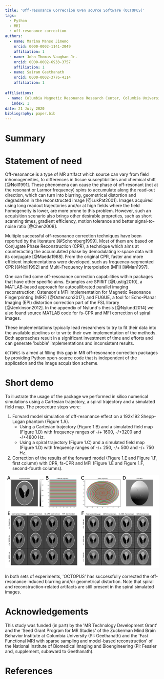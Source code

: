 ```yaml
---
title: 'Off-resonance CorrecTion OPen soUrce Software (OCTOPUS)'
tags:
  - Python
  - MRI
  - off-resonance correction
authors:
  - name: Marina Manso Jimeno
    orcid: 0000-0002-1141-2049
    affiliation: 1
  - name: John Thomas Vaughan Jr.
    orcid: 0000-0002-6933-3757
    affiliation: 1
  - name: Sairam Geethanath
    orcid: 0000-0002-3776-4114
    affiliation: 1

affiliations:
 - name: Columbia Magnetic Resonance Research Center, Columbia University in the City of New York, USA
   index: 1
date: 21 July 2020
bibliography: paper.bib
---
```


# Summary
# Statement of need

 Off-resonance is a type of MR artifact which source can vary from field inhomogeneities, to differences in tissue susceptibilities and chemical shift [@Noll1991]. These phenomena can cause the phase of off-resonant (not at the resonant or Larmor frequency) spins to accumulate along the read-out direction, which can turn into blurring, geometrical distortion and degradation in the reconstructed image [@LukPat2001]. Images acquired using long readout trajectories and/or at high fields where the field homogeneity is lower, are more prone to this problem. However, such an acquisition scenario also brings other desirable propreties, such as short scanning times, gradient efficiency, motion tolerance and better signal-to-noise ratio [@Chen2008].

Multiple successful off-resonance correction techniques have been reported by the literature [@Schomberg1999]. Most of them are based on Conjugate Phase Reconstruction (CPR), a technique which aims at counteracting the accumulated phase by demodulating k-space data with its conjugate [@Maeda1988]. From the original CPR, faster and more efficient implementations were developed, such as frequency-segmented CPR [@Noll1992] and Multi-Frequency Interpolation (MFI) [@Man1997].

One can find some off-resonance correction capabilities within packages that have other specific aims. Examples are SPIRiT [@Lustig2010], a MATLAB-based approach for autocallibrated parallel imaging reconstruction; Ostenson's MFI implementation for Magnetic Resonance Fingerprinting (MRF) [@Ostenson2017]; and FUGUE, a tool for Echo-Planar Imaging (EPI) distortion correction part of the FSL library [@Jenkinson2012]. In the appendix of Nylund's thesis [@Nylund2014] we also found source MATLAB code for fs-CPR and MFI correction of spiral images.

These implementations typically lead researchers to try to fit their data into the available pipelines or to write their own implementation of the methods. Both approaches result in a significant investment of time and efforts and can generate 'bubble' implementations and inconsistent results.

`OCTOPUS` is aimed at filling this gap in MR off-resonance correction packages by providing Python open-source code that is independent of the application and the image acquisition scheme.

# Short demo

To illustrate the usage of the package we performed in silico numerical simulations using a Cartesian trajectory, a spiral trajectory and a simulated field map. The procedure steps were:
1. Forward model simulation of off-resonance effect on a 192x192 Shepp-Logan phantom (Figure 1.A).
   - Using a Cartesian trajectory (Figure 1.B) and a simulated field map (Figure 1.D) with frequency ranges of -/+ 1600, -/+3200 and -/+4800 Hz.
   - Using a spiral trajectory (Figure 1.C) and a simulated field map (Figure 1.D) with frequency ranges of -/+ 250, -/+ 500 and -/+ 750 Hz.
2. Correction of the results of the forward model (Figure 1.E and Figure 1.F, first column) with CPR, fs-CPR and MFI (Figure 1.E and Figure 1.F, second-fourth columns).

![Figure 1: A) Shepp-Logan phantom image (192x192). B) Cartesian k-space trajectory. C) Spiral k-space trajectory. D) Simulated field map (192x192). E) Cartesian experiment results. F) Spiral experiment results.](JOSS_figs/Imagen7.png)

In both sets of experiments, 'OCTOPUS' has successfully corrected the off-resonance induced blurring and/or geometrical distortion. Note that spiral and reconstruction-related artifacts are still present in the spiral simulated images.

# Acknowledgements

This study was funded (in part) by the 'MR Technology Development Grant' and the 'Seed Grant Program for MR Studies'
of the Zuckerman Mind Brain Behavior Institute at Columbia University (PI: Geethanath) and the 'Fast Functional MRI with sparse sampling and model-based reconstruction' of the National Institute of Biomedical Imaging and Bioengineering (PI: Fessler and, supplement, subaward to  Geethanath).

# References
